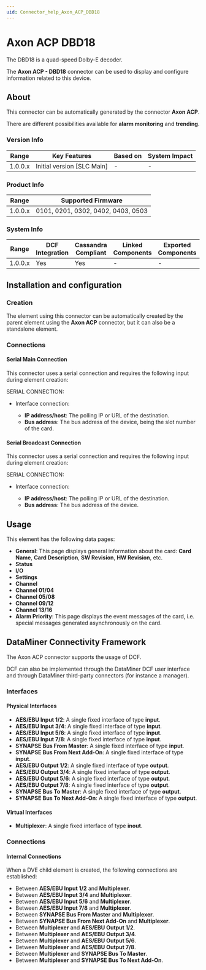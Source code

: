 ```yaml
---
uid: Connector_help_Axon_ACP_DBD18
---
```


# Axon ACP DBD18

The DBD18 is a quad-speed Dolby-E decoder.

The **Axon ACP - DBD18** connector can be used to display and configure information related to this device.

## About

This connector can be automatically generated by the connector **Axon ACP**.

There are different possibilities available for **alarm monitoring** and **trending**.

### Version Info

| Range     | Key Features                 | Based on     | System Impact     |
|-----------|------------------------------|--------------|-------------------|
| 1.0.0.x   | Initial version [SLC Main]   | -            | -                 |

### Product Info

| Range     | Supported Firmware                 |
|-----------|------------------------------------|
| 1.0.0.x   | 0101, 0201, 0302, 0402, 0403, 0503 |

### System Info

| Range     | DCF Integration     | Cassandra Compliant     | Linked Components     | Exported Components     |
|-----------|---------------------|-------------------------|-----------------------|-------------------------|
| 1.0.0.x   | Yes                 | Yes                     | -                     | -                       |

## Installation and configuration

### Creation

The element using this connector can be automatically created by the parent element using the **Axon ACP** connector, but it can also be a standalone element.

### Connections

#### Serial Main Connection

This connector uses a serial connection and requires the following input during element creation:

SERIAL CONNECTION:

- Interface connection:

  - **IP address/host**: The polling IP or URL of the destination.
  - **Bus address**: The bus address of the device, being the slot number of the card.

#### Serial Broadcast Connection

This connector uses a serial connection and requires the following input during element creation:

SERIAL CONNECTION:

- Interface connection:

  - **IP address/host**: The polling IP or URL of the destination.
  - **Bus address**: The bus address of the device.

## Usage

This element has the following data pages:

- **General**: This page displays general information about the card: **Card Name**, **Card Description**, **SW Revision**, **HW Revision**, etc.
- **Status**
- **I/O**
- **Settings**
- **Channel**
- **Channel 01/04**
- **Channel 05/08**
- **Channel 09/12**
- **Channel 13/16**
- **Alarm Priority**: This page displays the event messages of the card, i.e. special messages generated asynchronously on the card.

## DataMiner Connectivity Framework

The Axon ACP connector supports the usage of DCF.

DCF can also be implemented through the DataMiner DCF user interface and through DataMiner third-party connectors (for instance a manager).

### Interfaces

#### Physical Interfaces

- **AES/EBU Input 1/2**: A single fixed interface of type **input**.
- **AES/EBU Input 3/4**: A single fixed interface of type **input**.
- **AES/EBU Input 5/6**: A single fixed interface of type **input**.
- **AES/EBU Input 7/8**: A single fixed interface of type **input**.
- **SYNAPSE Bus From Master**: A single fixed interface of type **input**.
- **SYNAPSE Bus From Next Add-On**: A single fixed interface of type **input**.
- **AES/EBU Output 1/2**: A single fixed interface of type **output**.
- **AES/EBU Output 3/4**: A single fixed interface of type **output**.
- **AES/EBU Output 5/6**: A single fixed interface of type **output**.
- **AES/EBU Output 7/8**: A single fixed interface of type **output**.
- **SYNAPSE Bus To Master**: A single fixed interface of type **output**.
- **SYNAPSE Bus To Next Add-On**: A single fixed interface of type **output**.

#### Virtual Interfaces

- **Multiplexer**: A single fixed interface of type **inout**.

### Connections

#### Internal Connections

When a DVE child element is created, the following connections are established:

- Between **AES/EBU Input 1/2** and **Multiplexer**.
- Between **AES/EBU Input 3/4** and **Multiplexer**.
- Between **AES/EBU Input 5/6** and **Multiplexer**.
- Between **AES/EBU Input 7/8** and **Multiplexer**.
- Between **SYNAPSE Bus From Master** and **Multiplexer**.
- Between **SYNAPSE Bus From Next Add-On** and **Multiplexer**.
- Between **Multiplexer** and **AES/EBU Output 1/2**.
- Between **Multiplexer** and **AES/EBU Output 3/4**.
- Between **Multiplexer** and **AES/EBU Output 5/6**.
- Between **Multiplexer** and **AES/EBU Output 7/8**.
- Between **Multiplexer** and **SYNAPSE Bus To Master**.
- Between **Multiplexer** and **SYNAPSE Bus To Next Add-On**.
